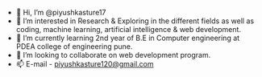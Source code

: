 - 👋 Hi, I’m @piyushkasture17
- 👀 I’m interested in Research & Exploring in the different fields as well as coding, machine learning, artificial intelligence & web development. 
- 🌱 I’m currently learning 2nd year of B.E in Computer engineering at PDEA college of engineering pune. 
- 💞️ I’m looking to collaborate on web development program. 
- 📫 E-mail - piyushkasture120@gmail.com

<!---
piyushkasture17/piyushkasture17 is a ✨ special ✨ repository because its `README.md` (this file) appears on your GitHub profile.
You can click the Preview link to take a look at your changes.
--->
